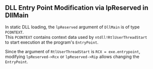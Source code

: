 ## DLL Entry Point Modification via lpReserved in DllMain

In static DLL loading, the `lpReserved` argument of `DllMain` is of type `PCONTEXT`.  
This `PCONTEXT` contains context data used by `ntdll!RtlUserThreadStart`  
to start execution at the program's `EntryPoint`.  

Since the argument of `RtlUserThreadStart` is `RCX = exe.entrypoint`,  
modifying `lpReserved->Rcx` or `lpReserved->Rip` allows changing the `EntryPoint`.
